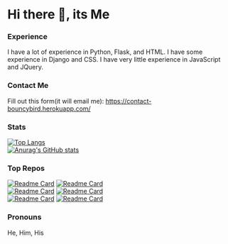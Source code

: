 # Hi there 👋, its Me

<!--
**BouncyBird/BouncyBird** is a ✨ _special_ ✨ repository because its `README.md` (this file) appears on your GitHub profile.

Here are some ideas to get you started:

- 🔭 I’m currently working on ...
- 🌱 I’m currently learning ...
- 👯 I’m looking to collaborate on ...
- 🤔 I’m looking for help with ...
- 💬 Ask me about ...
- 📫 How to reach me: ...
- 😄 Pronouns: ...
- ⚡ Fun fact: ...
-->
  
### Experience
I have a lot of experience in Python, Flask, and HTML. I have some experience in Django and CSS. I have very little experience in JavaScript and JQuery.

### Contact Me
  Fill out this form(it will email me): https://contact-bouncybird.herokuapp.com/
### Stats
[![Top Langs](https://github-readme-stats.vercel.app/api/top-langs/?username=BouncyBird&langs_count=8&theme=radical&exclude_repo=5things-about-indira,hhoster&langs_count=8)]()  \
[![Anurag's GitHub stats](https://github-readme-stats.vercel.app/api?username=BouncyBird&show_icons=true&theme=radical)]()


### Top Repos
[![Readme Card](https://github-readme-stats.vercel.app/api/pin/?username=BouncyBird&repo=Flask-Blog)]()
[![Readme Card](https://github-readme-stats.vercel.app/api/pin/?username=BouncyBird&repo=Django-Blog)]()  
[![Readme Card](https://github-readme-stats.vercel.app/api/pin/?username=BouncyBird&repo=Auto-Google-Form-Filler)]()
[![Readme Card](https://github-readme-stats.vercel.app/api/pin/?username=BouncyBird&repo=ezocr)]()  
[![Readme Card](https://github-readme-stats.vercel.app/api/pin/?username=BouncyBird&repo=flask_todo)]()
[![Readme Card](https://github-readme-stats.vercel.app/api/pin/?username=BouncyBird&repo=BouncyBird.github.io)]()  

### Pronouns
He, Him, His
